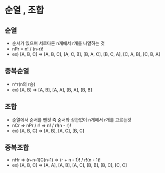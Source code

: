 # 순열 , 조합

## 순열

- 순서가 있으며 서로다른 n개에서 r개를 나열하는 것
- nPr = n! / (n-r)!
- ex) [A, B, C] => [A, B, C], [A, C, B], [B, A, C], [B, C, A], [C, A, B], [C, B, A]

## 중복순열

- n^r(n의 r승)
- ex) [A, B] => [A, B], [A, A], [B, A], [B, B]

## 조합

- 순열에서 순서를 뺀것 즉 순서와 상관없이 n개에서 r개를 고르는것
- nCr => nPr / r! => n! / r!(n - r)!
- ex) [A, B, C] => [A, B], [A, C], [B, C]

## 중복조합

- nHr => (r+n-1)C(n-1) => (r + n - 1)! / r!(n - 1)!
- ex) [A, B, C] => [A, A], [A, B], [A, C], [B, B], [B, C], [C, C]

